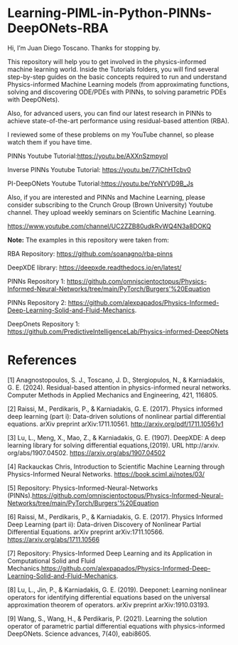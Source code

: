 # Learning-PIML-in-Python-PINNs-DeepONets-RBA

Hi, I’m Juan Diego Toscano. Thanks for stopping by.

This repository will help you to get involved in the physics-informed machine learning world. Inside the Tutorials folders, you will find several step-by-step guides on the basic concepts required to run and understand  Physics-informed Machine Learning models (from approximating functions, solving and discovering ODE/PDEs with PINNs,  to solving parametric PDEs with DeepONets). 

Also, for advanced users, you can find our latest research in PINNs to achieve state-of-the-art performance using residual-based attention (RBA).

I reviewed some of these problems on my YouTube channel, so please watch them if you have time.

PINNs Youtube Tutorial:https://youtu.be/AXXnSzmpyoI

Inverse PINNs Youtube Tutorial: https://youtu.be/77jChHTcbv0

PI-DeepONets Youtube Tutorial:https://youtu.be/YpNYVD9B_Js

Also, if you are interested and PINNs and Machine Learning, please consider subscribing to the Crunch Group (Brown University) Youtube channel. They upload weekly seminars on Scientific Machine Learning.

https://www.youtube.com/channel/UC2ZZB80udkRvWQ4N3a8DOKQ


**Note:** 
The examples in this repository were taken from:

RBA Repository: https://github.com/soanagno/rba-pinns

DeepXDE library: https://deepxde.readthedocs.io/en/latest/

PINNs Repository 1: https://github.com/omniscientoctopus/Physics-Informed-Neural-Networks/tree/main/PyTorch/Burgers'%20Equation

PINNs Repository 2: https://github.com/alexpapados/Physics-Informed-Deep-Learning-Solid-and-Fluid-Mechanics.

DeepOnets Repository 1: https://github.com/PredictiveIntelligenceLab/Physics-informed-DeepONets


# References
[1] Anagnostopoulos, S. J., Toscano, J. D., Stergiopulos, N., & Karniadakis, G. E. (2024). Residual-based attention in physics-informed neural networks. Computer Methods in Applied Mechanics and Engineering, 421, 116805.

[2] Raissi, M., Perdikaris, P., & Karniadakis, G. E. (2017). Physics informed deep learning (part i): Data-driven solutions of nonlinear partial differential equations. arXiv preprint arXiv:1711.10561. http://arxiv.org/pdf/1711.10561v1

[3] Lu, L., Meng, X., Mao, Z., & Karniadakis, G. E. (1907). DeepXDE: A deep learning library for solving differential equations,(2019). URL http://arxiv. org/abs/1907.04502. https://arxiv.org/abs/1907.04502

[4] Rackauckas Chris, Introduction to Scientific Machine Learning through Physics-Informed Neural Networks. https://book.sciml.ai/notes/03/

[5] Repository: Physics-Informed-Neural-Networks (PINNs).https://github.com/omniscientoctopus/Physics-Informed-Neural-Networks/tree/main/PyTorch/Burgers'%20Equation

[6] Raissi, M., Perdikaris, P., & Karniadakis, G. E. (2017). Physics Informed Deep Learning (part ii): Data-driven Discovery of Nonlinear Partial Differential Equations. arXiv preprint arXiv:1711.10566. https://arxiv.org/abs/1711.10566

[7] Repository: Physics-Informed Deep Learning and its Application in Computational Solid and Fluid Mechanics.https://github.com/alexpapados/Physics-Informed-Deep-Learning-Solid-and-Fluid-Mechanics.

[8] Lu, L., Jin, P., & Karniadakis, G. E. (2019). Deeponet: Learning nonlinear operators for identifying differential equations based on the universal approximation theorem of operators. arXiv preprint arXiv:1910.03193.

[9] Wang, S., Wang, H., & Perdikaris, P. (2021). Learning the solution operator of parametric partial differential equations with physics-informed DeepONets. Science advances, 7(40), eabi8605.

